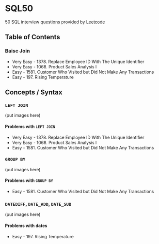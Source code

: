 # SQL50
50 SQL interview questions provided by [Leetcode](https://leetcode.com/)

## Table of Contents
### Baisc Join
* Very Easy - 1378. Replace Employee ID With The Unique Identifier
* Very Easy - 1068. Product Sales Analysis I
* Easy - 1581. Customer Who Visited but Did Not Make Any Transactions
* Easy - 197. Rising Temperature

## Concepts / Syntax
### `LEFT JOIN`
(put images here)
#### Problems with `LEFT JOIN`
* Very Easy - 1378. Replace Employee ID With The Unique Identifier
* Very Easy - 1068. Product Sales Analysis I
* Easy - 1581. Customer Who Visited but Did Not Make Any Transactions

### `GROUP BY`
(put images here)
#### Problems with `GROUP BY`
* Easy - 1581. Customer Who Visited but Did Not Make Any Transactions

### `DATEDIFF`, `DATE_ADD`, `DATE_SUB`
(put images here)
#### Problems with dates
* Easy - 197. Rising Temperature



